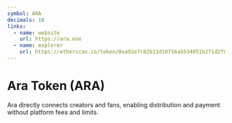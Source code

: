 ```yaml
---
symbol: ARA
decimals: 18
links:
  - name: website
    url: https://ara.one
  - name: explorer
    url: https://etherscan.io/token/0xa92e7c82b11d10716ab534051b271d2f6aef7df5
---
```


# Ara Token (ARA)

Ara directly connects creators and fans, enabling distribution and payment without platform fees and limits.
